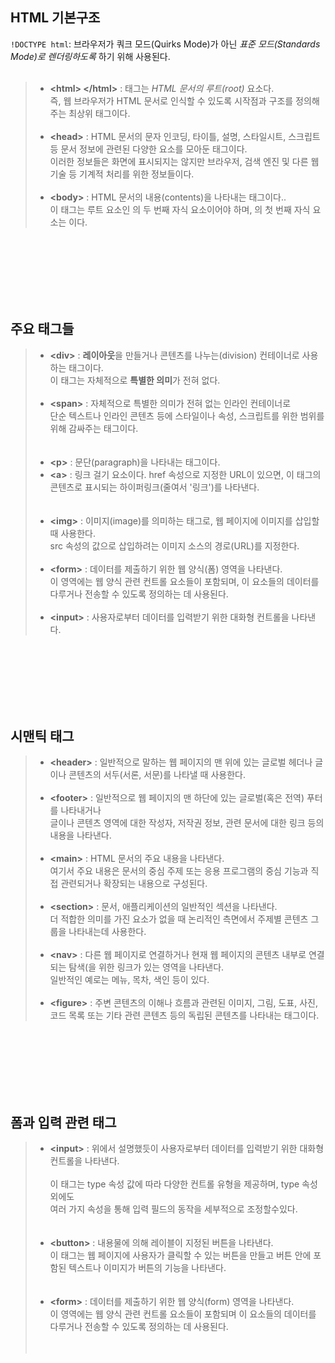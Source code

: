 HTML 기본구조
-------------
` !DOCTYPE html `: 브라우저가 쿼크 모드(Quirks Mode)가 아닌 *표준 모드(Standards Mode)로 렌더링하도록* 하기 위해 사용된다.<br><br>
>- **&lt;html&gt; &lt;/html&gt;** : 태그는 *HTML 문서의 루트(root)* 요소다.<br>
즉, 웹 브라우저가 HTML 문서로 인식할 수 있도록 시작점과 구조를 정의해주는 최상위 태그이다.<br><br>
>- **&lt;head&gt;** : HTML 문서의 문자 인코딩, 타이틀, 설명, 스타일시트, 스크립트 등 문서 정보에 관련된 다양한 요소를 모아둔 태그이다.<br>
이러한 정보들은 화면에 표시되지는 않지만 브라우저, 검색 엔진 및 다른 웹 기술 등 기계적 처리를 위한 정보들이다.<br><br>
>- **&lt;body&gt;** : HTML 문서의 내용(contents)을 나타내는 태그이다..<br>
이 태그는 루트 요소인 <html>의 두 번째 자식 요소이어야 하며, <html>의 첫 번째 자식 요소는 <head>이다.
<br>
<br>
<br>
<br>
<br>
<br>

주요 태그들
-------------
>- **&lt;div&gt;** : **레이아웃**을 만들거나 콘텐츠를 나누는(division) 컨테이너로 사용하는 태그이다.<br>
이 태그는 자체적으로 **특별한 의미**가 전혀 없다.<br><br>
>- **&lt;span&gt;** : 자체적으로 특별한 의미가 전혀 없는 인라인 컨테이너로<br>
단순 텍스트나 인라인 콘텐츠 등에 스타일이나 속성, 스크립트를 위한 범위를 위해 감싸주는 태그이다.<br><br><br>
>- **&lt;p&gt;** : 문단(paragraph)을 나타내는 태그이다.<br>
>- **&lt;a&gt;** : 링크 걸기 요소이다. href 속성으로 지정한 URL이 있으면, 이 태그의 콘텐츠로 표시되는 하이퍼링크(줄여서 '링크')를 나타낸다.<br><br><br>
>- **&lt;img&gt;** : 이미지(image)를 의미하는 태그로, 웹 페이지에 이미지를 삽입할 때 사용한다.<br>
 src 속성의 값으로 삽입하려는 이미지 소스의 경로(URL)를 지정한다.<br><br>
>- **&lt;form&gt;** : 데이터를 제출하기 위한 웹 양식(폼) 영역을 나타낸다.<br>
이 영역에는 웹 양식 관련 컨트롤 요소들이 포함되며, 이 요소들의 데이터를 다루거나 전송할 수 있도록 정의하는 데 사용된다.<br><br>
>- **&lt;input&gt;** : 사용자로부터 데이터를 입력받기 위한 대화형 컨트롤을 나타낸다.
<br>
<br>
<br>
<br>
<br>
<br>

시맨틱 태그
------------
>- **&lt;header&gt;** : 일반적으로 말하는 웹 페이지의 맨 위에 있는 글로벌 헤더나 글이나 콘텐츠의 서두(서론, 서문)를 나타낼 때 사용한다.<br><br>
>- **&lt;footer&gt;** : 일반적으로 웹 페이지의 맨 하단에 있는 글로벌(혹은 전역) 푸터를 나타내거나<br>
글이나 콘텐츠 영역에 대한 작성자, 저작권 정보, 관련 문서에 대한 링크 등의 내용을 나타낸다.<br><br>
>- **&lt;main&gt;** : HTML 문서의 주요 내용을 나타낸다.<br>
여기서 주요 내용은 문서의 중심 주제 또는 응용 프로그램의 중심 기능과 직접 관련되거나 확장되는 내용으로 구성된다.<br><br>
>- **&lt;section&gt;** : 문서, 애플리케이션의 일반적인 섹션을 나타낸다.<br>
더 적합한 의미를 가진 요소가 없을 때 논리적인 측면에서 주제별 콘텐츠 그룹을 나타내는데 사용한다.<br><br>
>- **&lt;nav&gt;** : 다른 웹 페이지로 연결하거나 현재 웹 페이지의 콘텐츠 내부로 연결되는 탐색(을 위한 링크가 있는 영역을 나타낸다.<br>
일반적인 예로는 메뉴, 목차, 색인 등이 있다.<br><br>
>- **&lt;figure&gt;** : 주변 콘텐츠의 이해나 흐름과 관련된 이미지, 그림, 도표, 사진, 코드 목록 또는 기타 관련 콘텐츠 등의 독립된 콘텐츠를 나타내는 태그이다.
<br>
<br>
<br>
<br>
<br>
<br>

폼과 입력 관련 태그
-------------------
>- **&lt;input&gt;** : 위에서 설명했듯이 사용자로부터 데이터를 입력받기 위한 대화형 컨트롤을 나타낸다.<br><br>
이 태그는 type 속성 값에 따라 다양한 컨트롤 유형을 제공하며, type 속성 외에도<br> 여러 가지 속성을 통해 입력 필드의 동작을 세부적으로 조정할수있다.<br><br><br>
>- **&lt;button&gt;** : 내용물에 의해 레이블이 지정된 버튼을 나타낸다.<br>
이 태그는 웹 페이지에 사용자가 클릭할 수 있는 버튼을 만들고  버튼 안에 포함된 텍스트나 이미지가 버튼의 기능을 나타낸다.<br><br><br>
>- **&lt;form&gt;** : 데이터를 제출하기 위한 웹 양식(form) 영역을 나타낸다.<br>
이 영역에는 웹 양식 관련 컨트롤 요소들이 포함되며 이 요소들의 데이터를 다루거나 전송할 수 있도록 정의하는 데 사용된다.<br><br><br>


















